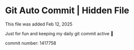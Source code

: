 # Git Auto Commit | Hidden File

This file was added Feb 12, 2025

Just for fun and keeping my daily git commit active 🤪

commit number: 1417758
